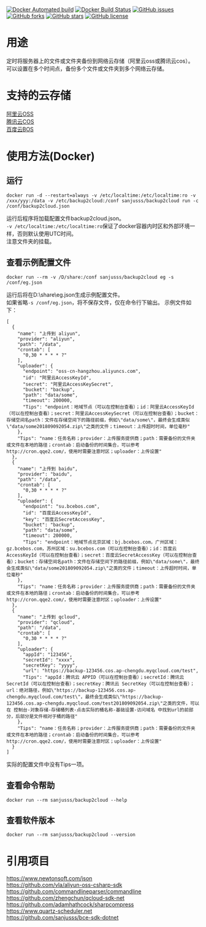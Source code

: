 ﻿
[![Docker Automated build](https://img.shields.io/docker/automated/sanjusss/backup2cloud.svg)](https://hub.docker.com/r/sanjusss/backup2cloud)
[![Docker Build Status](https://img.shields.io/docker/build/sanjusss/backup2cloud.svg)](https://hub.docker.com/r/sanjusss/backup2cloud)
[![GitHub issues](https://img.shields.io/github/issues/sanjusss/backup2cloud.svg)](https://github.com/sanjusss/backup2cloud/issues)
[![GitHub forks](https://img.shields.io/github/forks/sanjusss/backup2cloud.svg)](https://github.com/sanjusss/backup2cloud/network)
[![GitHub stars](https://img.shields.io/github/stars/sanjusss/backup2cloud.svg)](https://github.com/sanjusss/backup2cloud/stargazers)
[![GitHub license](https://img.shields.io/github/license/sanjusss/backup2cloud.svg)](https://github.com/sanjusss/backup2cloud/blob/master/LICENSE)

# 用途
定时将服务器上的文件或文件夹备份到网络云存储（阿里云oss或腾讯云cos）。  
可以设置在多个时间点，备份多个文件或文件夹到多个网络云存储。  

# 支持的云存储
[阿里云OSS](https://www.aliyun.com/product/oss)  
[腾讯云COS](https://cloud.tencent.com/product/cos)  
[百度云BOS](https://cloud.baidu.com/product/bos.html)  

# 使用方法(Docker)
## 运行
```
docker run -d --restart=always -v /etc/localtime:/etc/localtime:ro -v /xxx/yyy:/data -v /etc/backup2cloud:/conf sanjusss/backup2cloud run -c /conf/backup2cloud.json
```
运行后程序将加载配置文件backup2cloud.json。  
`-v /etc/localtime:/etc/localtime:ro`保证了docker容器内时区和外部环境一样，否则默认使用UTC时间。  
注意文件夹的挂载。  

## 查看示例配置文件
```
docker run --rm -v /D/share:/conf sanjusss/backup2cloud eg -s /conf/eg.json
```
运行后将在D:\share\eg.json生成示例配置文件。  
如果省略`-s /conf/eg.json`，将不保存文件，仅在命令行下输出。
示例文件如下：
```
[
  {
    "name": "上传到 aliyun",
    "provider": "aliyun",
    "path": "/data",
    "crontab": [
      "0,30 * * * * ?"
    ],
    "uploader": {
      "endpoint": "oss-cn-hangzhou.aliyuncs.com",
      "id": "阿里云AccessKeyId",
      "secret": "阿里云AccessKeySecret",
      "bucket": "backup",
      "path": "data/some",
      "timeout": 200000,
      "Tips": "endpoint：地域节点（可以在控制台查看）；id：阿里云AccessKeyId（可以在控制台查看）；secret：阿里云AccessKeySecret（可以在控制台查看）；bucket：存储空间名path：文件在存储空间下的路径前缀，例如\"data/some\"，最终会生成类似\"data/some201809092054.zip\"之类的文件；timeout：上传超时时间，单位毫秒"
    },
    "Tips": "name：任务名称；provider：上传服务提供商；path：需要备份的文件夹或文件在本地的路径；crontab：启动备份的时间集合，可以参考http://cron.qqe2.com/，使用时需要注意时区；uploader：上传设置"
  },
  {
    "name": "上传到 baidu",
    "provider": "baidu",
    "path": "/data",
    "crontab": [
      "0,30 * * * * ?"
    ],
    "uploader": {
      "endpoint": "su.bcebos.com",
      "id": "百度云AccessKeyId",
      "key": "百度云SecretAccessKey",
      "bucket": "backup",
      "path": "data/some",
      "timeout": 200000,
      "Tips": "endpoint：地域节点北京区域：bj.bcebos.com，广州区域：gz.bcebos.com，苏州区域：su.bcebos.com（可以在控制台查看）；id：百度云AccessKeyId（可以在控制台查看）；secret：百度云SecretAccessKey（可以在控制台查看）；bucket：存储空间名path：文件在存储空间下的路径前缀，例如\"data/some\"，最终会生成类似\"data/some201809092054.zip\"之类的文件；timeout：上传超时时间，单位毫秒"
    },
    "Tips": "name：任务名称；provider：上传服务提供商；path：需要备份的文件夹或文件在本地的路径；crontab：启动备份的时间集合，可以参考http://cron.qqe2.com/，使用时需要注意时区；uploader：上传设置"
  },
  {
    "name": "上传到 qcloud",
    "provider": "qcloud",
    "path": "/data",
    "crontab": [
      "0,30 * * * * ?"
    ],
    "uploader": {
      "appId": "123456",
      "secretId": "xxxx",
      "secretKey": "yyyy",
      "url": "https://backup-123456.cos.ap-chengdu.myqcloud.com/test",
      "Tips": "appId：腾讯云 APPID（可以在控制台查看）；secretId：腾讯云 SecretId（可以在控制台查看）；secretKey：腾讯云 SecretKey（可以在控制台查看）；url：绝对路径，例如\"https://backup-123456.cos.ap-chengdu.myqcloud.com/test\"，最终会生成类似\"https://backup-123456.cos.ap-chengdu.myqcloud.com/test201809092054.zip\"之类的文件，可以在 控制台-对象存储-存储桶列表-点击实际的桶名称-基础设置-访问域名 中找到url的前部分，后部分是文件相对于桶的路径"
    },
    "Tips": "name：任务名称；provider：上传服务提供商；path：需要备份的文件夹或文件在本地的路径；crontab：启动备份的时间集合，可以参考http://cron.qqe2.com/，使用时需要注意时区；uploader：上传设置"
  }
]
```
实际的配置文件中没有Tips一项。  

## 查看命令帮助
```
docker run --rm sanjusss/backup2cloud --help
```

## 查看软件版本
```
docker run --rm sanjusss/backup2cloud --version
```

# 引用项目
https://www.newtonsoft.com/json  
https://github.com/vla/aliyun-oss-csharp-sdk  
https://github.com/commandlineparser/commandline  
https://github.com/zhengchun/qcloud-sdk-net  
https://github.com/adamhathcock/sharpcompress  
https://www.quartz-scheduler.net  
https://github.com/sanjusss/bce-sdk-dotnet  
